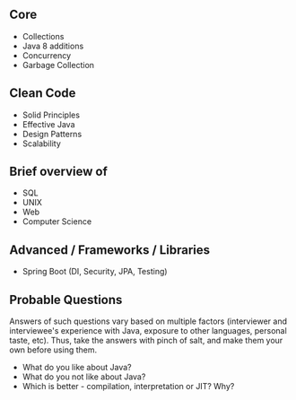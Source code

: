 
## Core 

- Collections
- Java 8 additions
- Concurrency
- Garbage Collection

## Clean Code

- Solid Principles
- Effective Java
- Design Patterns
- Scalability

## Brief overview of

- SQL 
- UNIX 
- Web
- Computer Science

## Advanced / Frameworks / Libraries

- Spring Boot (DI, Security, JPA, Testing)

## Probable Questions

Answers of such questions vary based on multiple factors (interviewer and interviewee's experience with Java, exposure to other languages, personal taste, etc). Thus, take the answers with pinch of salt, and make them your own before using them.

- What do you like about Java?
- What do you not like about Java?
- Which is better - compilation, interpretation or JIT? Why?
